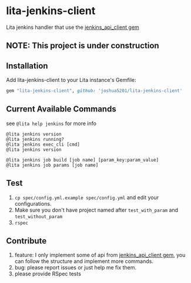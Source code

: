 # lita-jenkins-client

Lita jenkins handler that use the [jenkins\_api\_client gem](https://github.com/arangamani/jenkins_api_client)

## NOTE: This project is under construction

## Installation

Add lita-jenkins-client to your Lita instance's Gemfile:

``` ruby
gem "lita-jenkins-client", github: 'joshua5201/lita-jenkins-client'
```

## Current Available Commands 

see `@lita help jenkins` for more info

```
@lita jenkins version 
@lita jenkins running?
@lita jenkins exec_cli [cmd]
@lita jenkins version

@lita jenkins job build [job name] [param_key:param_value]
@lita jenkins job params [job name]

```

## Test
1. `cp spec/config.yml.example spec/config.yml` and edit your configurations.
2. Make sure you don't have project named after `test_with_param` and `test_without_param` 
3. `rspec`

## Contribute
1. feature: I only implement some of api from [jenkins\_api\_client gem](https://github.com/arangamani/jenkins_api_client), you can follow the structure and implement more commands.
2. bug: please report issues or just help me fix them. 
3. please provide RSpec tests

